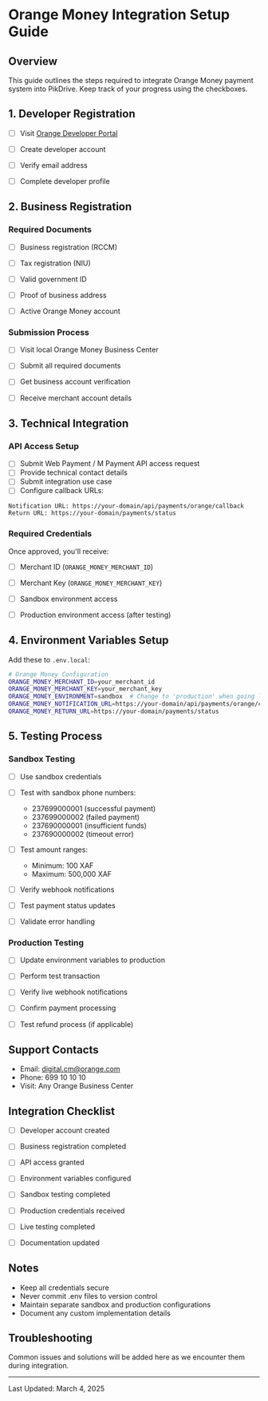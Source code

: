 # Orange Money Integration Setup Guide

## Overview

This guide outlines the steps required to integrate Orange Money payment system into PikDrive. Keep track of your progress using the checkboxes.


## 1. Developer Registration

- [ ] Visit [Orange Developer Portal](https://developer.orange.com/)
- [ ] Create developer account
- [ ] Verify email address
- [ ] Complete developer profile


## 2. Business Registration

### Required Documents

- [ ] Business registration (RCCM)
- [ ] Tax registration (NIU)
- [ ] Valid government ID
- [ ] Proof of business address
- [ ] Active Orange Money account


### Submission Process

- [ ] Visit local Orange Money Business Center
- [ ] Submit all required documents
- [ ] Get business account verification
- [ ] Receive merchant account details


## 3. Technical Integration

### API Access Setup

- [ ] Submit Web Payment / M Payment API access request
- [ ] Provide technical contact details
- [ ] Submit integration use case
- [ ] Configure callback URLs:

```bash
Notification URL: https://your-domain/api/payments/orange/callback
Return URL: https://your-domain/payments/status
```

### Required Credentials

Once approved, you'll receive:

- [ ] Merchant ID (`ORANGE_MONEY_MERCHANT_ID`)
- [ ] Merchant Key (`ORANGE_MONEY_MERCHANT_KEY`)
- [ ] Sandbox environment access
- [ ] Production environment access (after testing)


## 4. Environment Variables Setup

Add these to `.env.local`:

```bash
# Orange Money Configuration
ORANGE_MONEY_MERCHANT_ID=your_merchant_id
ORANGE_MONEY_MERCHANT_KEY=your_merchant_key
ORANGE_MONEY_ENVIRONMENT=sandbox  # Change to 'production' when going live
ORANGE_MONEY_NOTIFICATION_URL=https://your-domain/api/payments/orange/callback
ORANGE_MONEY_RETURN_URL=https://your-domain/payments/status
```


## 5. Testing Process

### Sandbox Testing

- [ ] Use sandbox credentials
- [ ] Test with sandbox phone numbers:
  - 237699000001 (successful payment)
  - 237699000002 (failed payment)
  - 237690000001 (insufficient funds)
  - 237690000002 (timeout error)
- [ ] Test amount ranges:
  - Minimum: 100 XAF
  - Maximum: 500,000 XAF
- [ ] Verify webhook notifications
- [ ] Test payment status updates
- [ ] Validate error handling


### Production Testing

- [ ] Update environment variables to production
- [ ] Perform test transaction
- [ ] Verify live webhook notifications
- [ ] Confirm payment processing
- [ ] Test refund process (if applicable)


## Support Contacts

- Email: [digital.cm@orange.com](mailto:digital.cm@orange.com)
- Phone: 699 10 10 10
- Visit: Any Orange Business Center


## Integration Checklist

- [ ] Developer account created
- [ ] Business registration completed
- [ ] API access granted
- [ ] Environment variables configured
- [ ] Sandbox testing completed
- [ ] Production credentials received
- [ ] Live testing completed
- [ ] Documentation updated


## Notes

- Keep all credentials secure
- Never commit .env files to version control
- Maintain separate sandbox and production configurations
- Document any custom implementation details


## Troubleshooting

Common issues and solutions will be added here as we encounter them during integration.


---
Last Updated: March 4, 2025
